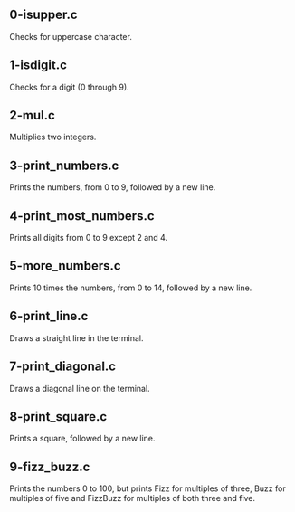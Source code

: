 ## 0-isupper.c
Checks for uppercase character.
## 1-isdigit.c
Checks for a digit (0 through 9).
## 2-mul.c
Multiplies two integers.
## 3-print_numbers.c
Prints the numbers, from 0 to 9, followed by a new line.
## 4-print_most_numbers.c
Prints all digits from 0 to 9 except 2 and 4.
## 5-more_numbers.c
Prints 10 times the numbers, from 0 to 14, followed by a new line.
## 6-print_line.c
Draws a straight line in the terminal.
## 7-print_diagonal.c
Draws a diagonal line on the terminal.
## 8-print_square.c
Prints a square, followed by a new line.
## 9-fizz_buzz.c
Prints the numbers 0 to 100, but prints Fizz for multiples of three, Buzz for
multiples of five and FizzBuzz for multiples of both three and five.
